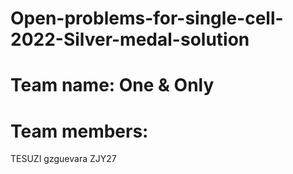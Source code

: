 # Open-problems-for-single-cell-2022-Silver-medal-solution


# Team name: One & Only

# Team members:

TESUZI
gzguevara
ZJY27
